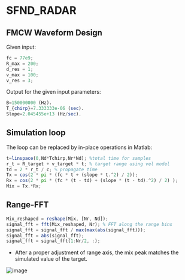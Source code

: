 # SFND_RADAR

## FMCW Waveform Design

Given input:
```octave
fc = 77e9;
R_max = 200;
d_res = 1;
v_max = 100;
v_res = 3;
```

Output for the given input parameters:
```octave
B=150000000 (Hz).
T_{chirp}=7.333333e-06 (sec).
Slope=2.045455e+13 (Hz/sec).
```

## Simulation loop

The loop can be replaced by in-place operations in Matlab:
```octave
t=linspace(0,Nd*Tchirp,Nr*Nd); %total time for samples
r_t = R_target + v_target * t; % target range using vel model
td = 2 * r_t / c; % propagate time
Tx = cos(2 * pi * (fc * t + (slope * t.^2) / 2));
Rx = cos(2 * pi * (fc * (t - td) + (slope * (t - td).^2) / 2) );
Mix = Tx.*Rx;
```

## Range-FFT

```octave
Mix_reshaped = reshape(Mix, [Nr, Nd]);
signal_fft = fft(Mix_reshaped, Nr); % FFT along the range bins
signal_fft = signal_fft / max(max(abs(signal_fft)));
signal_fft = abs(signal_fft);
signal_fft = signal_fft(1:Nr/2, :);
```

* After a proper adjustment of range axis, the mix peak matches the simulated value of the target.

![image](https://github.com/user-attachments/assets/35b94d4a-ac68-4cf1-9336-db5ea72df5fe)


